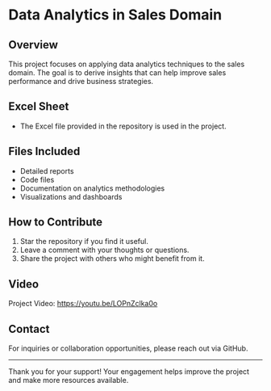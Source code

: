 # Data Analytics in Sales Domain

## Overview
This project focuses on applying data analytics techniques to the sales domain. The goal is to derive insights that can help improve sales performance and drive business strategies.

## Excel Sheet
- The Excel file provided in the repository is used in the project.

## Files Included
- Detailed reports
- Code files
- Documentation on analytics methodologies
- Visualizations and dashboards

## How to Contribute
1. Star the repository if you find it useful.
2. Leave a comment with your thoughts or questions.
3. Share the project with others who might benefit from it.

## Video
Project Video: https://youtu.be/LOPnZclka0o

## Contact
For inquiries or collaboration opportunities, please reach out via GitHub.

---

Thank you for your support! Your engagement helps improve the project and make more resources available.
